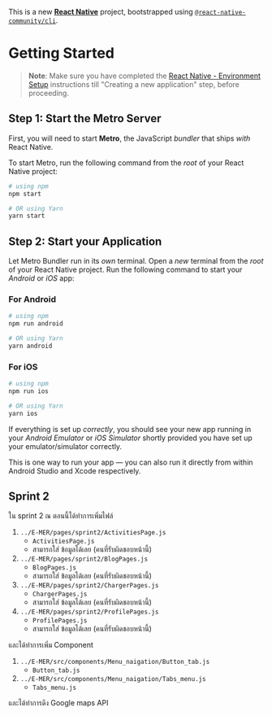 This is a new [**React Native**](https://reactnative.dev) project, bootstrapped using [`@react-native-community/cli`](https://github.com/react-native-community/cli).

# Getting Started

>**Note**: Make sure you have completed the [React Native - Environment Setup](https://reactnative.dev/docs/environment-setup) instructions till "Creating a new application" step, before proceeding.

## Step 1: Start the Metro Server

First, you will need to start **Metro**, the JavaScript _bundler_ that ships _with_ React Native.

To start Metro, run the following command from the _root_ of your React Native project:

```bash
# using npm
npm start

# OR using Yarn
yarn start
```

## Step 2: Start your Application

Let Metro Bundler run in its _own_ terminal. Open a _new_ terminal from the _root_ of your React Native project. Run the following command to start your _Android_ or _iOS_ app:

### For Android

```bash
# using npm
npm run android

# OR using Yarn
yarn android
```

### For iOS

```bash
# using npm
npm run ios

# OR using Yarn
yarn ios
```

If everything is set up _correctly_, you should see your new app running in your _Android Emulator_ or _iOS Simulator_ shortly provided you have set up your emulator/simulator correctly.

This is one way to run your app — you can also run it directly from within Android Studio and Xcode respectively.

## Sprint 2 

ใน sprint 2 ณ ตอนนี้ได้ทำการเพิ่มไฟล์
1. `../E-MER/pages/sprint2/ActivitiesPage.js`
   * `ActivitiesPage.js`
   - สามารถใส่ ข้อมูลได้เลย (คนที่รับผิดชอบหน้านี้)
2. `../E-MER/pages/sprint2/BlogPages.js`
   * `BlogPages.js`
   - สามารถใส่ ข้อมูลได้เลย (คนที่รับผิดชอบหน้านี้)
3. `../E-MER/pages/sprint2/ChargerPages.js`
   * `ChargerPages.js`
   - สามารถใส่ ข้อมูลได้เลย (คนที่รับผิดชอบหน้านี้)
4. `../E-MER/pages/sprint2/ProfilePages.js`
   * `ProfilePages.js`
   - สามารถใส่ ข้อมูลได้เลย (คนที่รับผิดชอบหน้านี้)

และได้ทำการเพิ่ม Component
1. `../E-MER/src/components/Menu_naigation/Button_tab.js`
   * `Button_tab.js`
2. `../E-MER/src/components/Menu_naigation/Tabs_menu.js`
   * `Tabs_menu.js`


และได้ทำการดึง Google maps API
